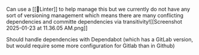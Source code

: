 Can use a [[👕Linter]] to help manage this but we currently do not have any sort of versioning management which means there are many conflicting dependencies and committe dependencies via transitivity![[Screenshot 2025-01-23 at 11.36.05 AM.png]]

Should handle dependencies with Dependabot (which has a GitLab version, but would require some more configuration for Gitlab than in Github)

